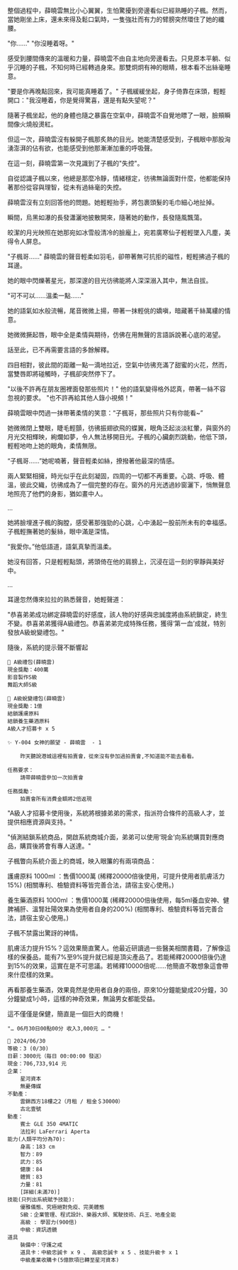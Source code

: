整個過程中，薛曉雲無比小心翼翼，生怕驚擾到旁邊看似已經熟睡的子楓。然而，當她剛坐上床，還未來得及鬆口氣時，一隻強壯而有力的臂膀突然環住了她的纖腰。

"你……"
"你沒睡着呀。"

感受到腰間傳來的溫暖和力量，薛曉雲不由自主地向旁邊看去。只見原本平躺、似乎沉睡的子楓，不知何時已經轉過身來。那雙炯炯有神的眼睛，根本看不出絲毫睡意。

"要是你再晚點回來，我可能真睡着了。" 子楓緩緩坐起，身子倚靠在床頭，輕輕開口："我沒睡着，你是覺得驚喜，還是有點失望呢？"

隨著子楓坐起，他的身體也隨之暴露在空氣中，薛曉雲不自覺地瞟了一眼，臉頰瞬間像火燒般燙紅。

但這一次，薛曉雲沒有躲開子楓那炙熱的目光。她能清楚感受到，子楓眼中那股洶湧澎湃的佔有欲，也能感受到他那漸漸加重的呼吸聲。

在這一刻，薛曉雲第一次見識到了子楓的"失控"。

自從認識子楓以來，他總是那麼冷靜，情緒穩定，彷彿無論面對什麼，他都能保持著那份從容與理智，從未有過絲毫的失控。

薛曉雲沒有立刻回答他的問題。她輕輕抬手，將包裹頭髮的毛巾細心地扯掉。

瞬間，烏黑如瀑的長發瀟灑地披散開來，隨著她的動作，長發隨風飄蕩。

皎潔的月光映照在她那宛如冰雪般清冷的臉龐上，宛若廣寒仙子輕輕墜入凡塵，美得令人屏息。

"子楓哥……"
薛曉雲的聲音輕柔如羽毛，卻帶著無可抗拒的磁性，輕輕拂過子楓的耳邊。

她的眼中閃爍著星光，那深邃的目光彷彿能將人深深溺入其中，無法自拔。

"可不可以……溫柔一點……"

她的語氣如水般流暢，尾音微微上揚，帶著一抹輕佻的嬌嗔，暗藏著千絲萬縷的情意。

她微微撅起唇，眼中全是柔情與期待，仿佛在用無聲的言語訴說著心底的渴望。

話至此，已不再需要言語的多餘解釋。

四目相對，彼此間的距離一點一滴地拉近，空氣中彷彿充滿了甜蜜的火花，然而，當雙唇即將碰觸時，子楓卻突然停下了。

"以後不許再在朋友圈裡面發那些照片！"
他的語氣變得格外認真，帶著一絲不容忽視的要求。
"也不許再給其他人錄小視頻！"

薛曉雲眼中閃過一抹帶著柔情的笑意：“子楓哥，那些照片只有你能看~”

她微微閉上雙眼，睫毛輕顫，彷彿振翅欲飛的蝶翼，眼角泛起淡淡紅暈，與窗外的月光交相輝映，絢爛如夢，令人無法移開目光。子楓的心臟劇烈跳動，他低下頭，輕輕地吻上她的眼角，柔情無限。

“子楓哥……”她呢喃著，聲音輕柔如絲，撩撥著他最深的情感。

兩人緊緊相擁，時光似乎在此刻凝固，四周的一切都不再重要。心跳、呼吸、體溫，彼此交織，彷彿成為了一個完整的存在。窗外的月光透過紗窗灑下，悄無聲息地照亮了他們的身影，猶如畫中人。

...

她將臉埋進子楓的胸膛，感受著那強勁的心跳，心中湧起一股前所未有的幸福感。子楓輕撫著她的髮絲，眼中滿是深情。

“我愛你。”他低語道，語氣真摯而溫柔。

她沒有回答，只是輕輕點頭，將頭倚在他的肩膀上，沉浸在這一刻的寧靜與美好中。

...

耳邊忽然傳來拉拉的熟悉聲音，她輕聲道：

"恭喜弟弟成功綁定薛曉雲的好感度，該人物的好感與忠誠度將由系統鎖定，終生不變。恭喜弟弟獲得A級禮包。恭喜弟弟完成特殊任務，獲得‘第一血’成就，特別發放A級蛻變禮包。"

隨後，系統的提示聲不斷響起

```
🎁 A級禮包(薛曉雲)
現金獎勵：400萬
影音製作S級
舞蹈大師S級
```

```
🎁 A級蛻變禮包(薛曉雲)
現金獎勵：1億
結鎖護膚原料
結鎖養生藥酒原料
A級人才招募卡 x 5 
```

```
✨ Y-004 女神的願望 - 薛曉雲  - 1
    
    昨天聽說港城這裡有拍賣會，從來沒有參加過拍賣會,不知道能不能去看看。

任務要求：
    請帶薛曉雲參加一次拍賣會

任務獎勵：
    拍賣會所有消費金額將2倍返現
```

"A級人才招募卡使用後，系統將根據弟弟的需求，指派符合條件的高級人才，並提供相應資源與支持。"

"偵測結鎖系統商品，開啟系統商城介面，弟弟可以使用‘現金’向系統購買對應商品，購買後將會有專人送達。"

子楓瞥向系統介面上的商城，映入眼簾的有兩項商品：

護膚原料 1000ml ：售價1000萬
(稀釋20000倍後使用，可提升使用者肌膚活力15%)
(相關專利、檢驗資料等皆完善合法，請宿主安心使用。)

養生藥酒原料 1000ml ：售價1000萬
(稀釋20000倍後使用，每5ml養血安神、健脾補肝、溫腎壯陽效果為使用者自身的200%)
(相關專利、檢驗資料等皆完善合法，請宿主安心使用。)

子楓不禁露出驚訝的神情。

肌膚活力提升15%？這效果簡直驚人。他最近研讀過一些醫美相關書籍，了解像這樣的保養品，能有7%至9%提升就已經是頂尖產品了。若能稀釋20000倍後仍達到15%的效果，這實在是不可思議。若稀釋10000倍呢……他簡直不敢想象這會帶來什麼樣的效果。

再看那養生藥酒，效果竟然是使用者自身的兩倍，原來10分鐘能變成20分鐘，30分鐘變成1小時，這樣的神奇效果，無論男女都能受益。

這不僅僅是保健，簡直是一個巨大的商機！

`"… 06月30日00點00分 收入3,000元 … "`

```
📰 2024/06/30
等級：3 (0/30)
日薪：3000元（每日 00:00:00 發送）
現金：706,733,914 元
企業：
    星河資本
    無憂傳媒
不動產：
    雲錦西方18樓之2（月租 / 租金＄30000）
    古北壹號
動產：
    賓士 GLE 350 4MATIC
    法拉利 LaFerrari Aperta
能力(人類平均分為70):
    身高：183 cm
    智力：89
    武力：85
    健康：84
    體質：83
    力量：81
    [詳細(未滿70)]
技能(只列出系統賦予技能):
    優雅儀態、究極絕對免疫、完美體態
    S級：企業管理、程式設計、樂器大師、駕駛技術、兵王、地產全能
    高級 : 學習力(900倍)
    中級：資訊透鏡
道具
    裝備中：守護之戒
    道具卡：中級忠誠卡 x 9 、 高級忠誠卡 x 5 、技能升級卡 x 1
    中級產業收購卡(5億款項已轉至星河資本)
```

